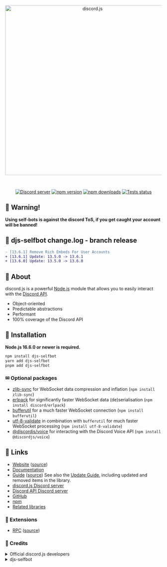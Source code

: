 <div align="center">
  <br />
  <p>
    <a href="https://discord.js.org"><img src="https://discord.js.org/static/logo.svg" width="546" alt="discord.js" /></a>
  </p>
  <br />
  <p>
    <a href="https://discord.gg/djs"><img src="https://img.shields.io/discord/222078108977594368?color=5865F2&logo=discord&logoColor=white" alt="Discord server" /></a>
    <a href="https://www.npmjs.com/package/discord.js"><img src="https://img.shields.io/npm/v/discord.js.svg?maxAge=3600" alt="npm version" /></a>
    <a href="https://www.npmjs.com/package/discord.js"><img src="https://img.shields.io/npm/dt/discord.js.svg?maxAge=3600" alt="npm downloads" /></a>
    <a href="https://github.com/discordjs/discord.js/actions"><img src="https://github.com/discordjs/discord.js/workflows/Testing/badge.svg" alt="Tests status" /></a>
  </p>
</div>


## 🚨 Warning!
**Using self-bots is against the discord ToS, if you get caught your account will be banned!**


## 📕 djs-selfbot change.log - branch release
```diff
- [13.6.1] Remove Rich Embeds For User Accounts
+ [13.6.1] Update: 13.5.0 -> 13.6.1
+ [13.6.0] Update: 13.5.0 -> 13.6.0
```

## 📣 About

discord.js is a powerful [Node.js](https://nodejs.org) module that allows you to easily interact with the
[Discord API](https://discord.com/developers/docs/intro).

- Object-oriented
- Predictable abstractions
- Performant
- 100% coverage of the Discord API

## 💾 Installation

**Node.js 16.6.0 or newer is required.**  

```bash
npm install djs-selfbot
yarn add djs-selfbot
pnpm add djs-selfbot
```

### ✉ Optional packages

- [zlib-sync](https://www.npmjs.com/package/zlib-sync) for WebSocket data compression and inflation (`npm install zlib-sync`)
- [erlpack](https://github.com/discord/erlpack) for significantly faster WebSocket data (de)serialisation (`npm install discord/erlpack`)
- [bufferutil](https://www.npmjs.com/package/bufferutil) for a much faster WebSocket connection (`npm install bufferutil`)
- [utf-8-validate](https://www.npmjs.com/package/utf-8-validate) in combination with `bufferutil` for much faster WebSocket processing (`npm install utf-8-validate`)
- [@discordjs/voice](https://github.com/discordjs/voice) for interacting with the Discord Voice API (`npm install @discordjs/voice`)

## 🍃 Links
- [Website](https://discord.js.org/) ([source](https://github.com/discordjs/website))
- [Documentation](https://discord.js.org/#/docs)
- [Guide](https://discordjs.guide/) ([source](https://github.com/discordjs/guide))
  See also the [Update Guide](https://discordjs.guide/additional-info/changes-in-v13.html), including updated and removed items in the library.
- [discord.js Discord server](https://discord.gg/djs)
- [Discord API Discord server](https://discord.gg/discord-api)
- [GitHub](https://github.com/discordjs/discord.js)
- [npm](https://www.npmjs.com/package/discord.js)
- [Related libraries](https://discord.com/developers/docs/topics/community-resources#libraries)

### 🌠 Extensions
- [RPC](https://www.npmjs.com/package/discord-rpc) ([source](https://github.com/discordjs/RPC))

### 🎨 Credits
<details>
  <summary>Official discord.js developers</summary>
    <li>
      <a href="https://github.com/discordjs/discord.js/graphs/contributors">Contributors</a> - Making All The discord.js api 
    </li>
</details>
<details>
  <summary>djs-selfbot</summary>
  <li>
    <a href="https://github.com/ItsBhuvnesh" >ItsBhuvnesh</a> - Allowing user accounts to use the api
  </li>
  <li>
    <a href="https://github.com/IMXNOOBX">IMXNOOBX</a> - Update to the latest, Disable Embeds For User Accounts 
  </li>
</details>